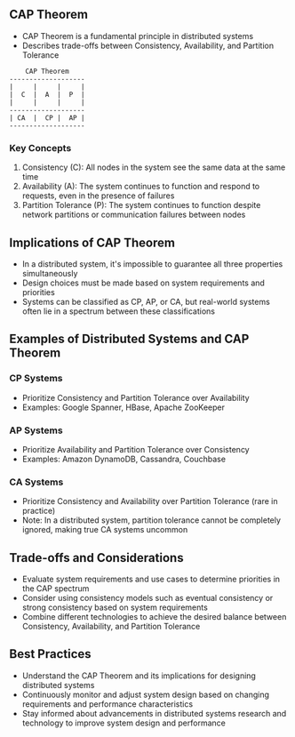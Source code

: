 ## CAP Theorem
- CAP Theorem is a fundamental principle in distributed systems
- Describes trade-offs between Consistency, Availability, and Partition Tolerance

```
    CAP Theorem
-------------------
|     |     |     |
|  C  |  A  |  P  |
|     |     |     |
-------------------
| CA  |  CP |  AP |
-------------------
```

### Key Concepts
1. Consistency (C): All nodes in the system see the same data at the same time
2. Availability (A): The system continues to function and respond to requests, even in the presence of failures
3. Partition Tolerance (P): The system continues to function despite network partitions or communication failures between nodes

## Implications of CAP Theorem
- In a distributed system, it's impossible to guarantee all three properties simultaneously
- Design choices must be made based on system requirements and priorities
- Systems can be classified as CP, AP, or CA, but real-world systems often lie in a spectrum between these classifications

## Examples of Distributed Systems and CAP Theorem

### CP Systems
- Prioritize Consistency and Partition Tolerance over Availability
- Examples: Google Spanner, HBase, Apache ZooKeeper

### AP Systems
- Prioritize Availability and Partition Tolerance over Consistency
- Examples: Amazon DynamoDB, Cassandra, Couchbase

### CA Systems
- Prioritize Consistency and Availability over Partition Tolerance (rare in practice)
- Note: In a distributed system, partition tolerance cannot be completely ignored, making true CA systems uncommon

## Trade-offs and Considerations
- Evaluate system requirements and use cases to determine priorities in the CAP spectrum
- Consider using consistency models such as eventual consistency or strong consistency based on system requirements
- Combine different technologies to achieve the desired balance between Consistency, Availability, and Partition Tolerance

## Best Practices
- Understand the CAP Theorem and its implications for designing distributed systems
- Continuously monitor and adjust system design based on changing requirements and performance characteristics
- Stay informed about advancements in distributed systems research and technology to improve system design and performance

